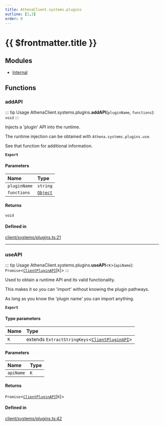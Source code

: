 ```yaml
---
title: AthenaClient.systems.plugins
outline: [1,3]
order: 0
---
```


# {{ $frontmatter.title }}


## Modules

- [Internal](client_systems_plugins_Internal.md)

## Functions

### addAPI

::: tip Usage
AthenaClient.systems.plugins.**addAPI**(`pluginName`, `functions`): `void`
:::

Injects a 'plugin' API into the runtime.

The runtime injection can be obtained with `Athena.systems.plugins.use`.

See that function for additional information.

**`Export`**

#### Parameters

| Name | Type |
| :------ | :------ |
| `pluginName` | `string` |
| `functions` | [`Object`](server_systems_plugins_Internal.md#Object) |

#### Returns

`void`

#### Defined in

[client/systems/plugins.ts:21](https://github.com/Stuyk/altv-athena/blob/8d130a5/src/core/client/systems/plugins.ts#L21)

___

### useAPI

::: tip Usage
AthenaClient.systems.plugins.**useAPI**<`K`\>(`apiName`): `Promise`<[`ClientPluginAPI`](../interfaces/client_systems_plugins_Internal_ClientPluginAPI.md)[`K`]\>
:::

Used to obtain a runtime API and its valid functionality.

This makes it so you can 'import' without knowing the plugin pathways.

As long as you know the 'plugin name' you can import anything.

**`Export`**

#### Type parameters

| Name | Type |
| :------ | :------ |
| `K` | extends `ExtractStringKeys`<[`ClientPluginAPI`](../interfaces/client_systems_plugins_Internal_ClientPluginAPI.md)\> |

#### Parameters

| Name | Type |
| :------ | :------ |
| `apiName` | `K` |

#### Returns

`Promise`<[`ClientPluginAPI`](../interfaces/client_systems_plugins_Internal_ClientPluginAPI.md)[`K`]\>

#### Defined in

[client/systems/plugins.ts:42](https://github.com/Stuyk/altv-athena/blob/8d130a5/src/core/client/systems/plugins.ts#L42)
